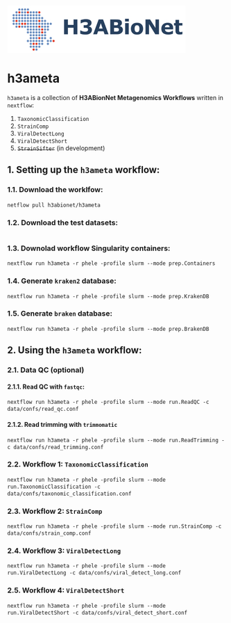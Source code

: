 
<img src="docs/assets/images/H3ABioNetlogo2.jpg"/>

# h3ameta
`h3ameta` is a collection of **H3ABionNet Metagenomics Workflows** written in `nextflow`:
1. `TaxonomicClassification`
2. `StrainComp`
3. `ViralDetectLong`
4. `ViralDetectShort`
5. ~~`StrainSifter`~~ (in development)

## 1. Setting up the `h3ameta` workflow:
### 1.1. Download the worklfow:
```
netflow pull h3abionet/h3ameta
```

### 1.2. Download the test datasets:
```

```

### 1.3. Downolad workflow Singularity containers:
```
nextflow run h3ameta -r phele -profile slurm --mode prep.Containers 
```

### 1.4. Generate `kraken2` database:
```
nextflow run h3ameta -r phele -profile slurm --mode prep.KrakenDB
```

### 1.5. Generate `braken` database:
```
nextflow run h3ameta -r phele -profile slurm --mode prep.BrakenDB
```

## 2. Using the `h3ameta` workflow:
### 2.1. Data QC (optional)
#### 2.1.1. Read QC with `fastqc`:
```
nextflow run h3ameta -r phele -profile slurm --mode run.ReadQC -c data/confs/read_qc.conf
```

#### 2.1.2. Read trimming with `trimmomatic`
```
nextflow run h3ameta -r phele -profile slurm --mode run.ReadTrimming -c data/confs/read_trimming.conf
```

### 2.2. Workflow 1: `TaxonomicClassification`
```
nextflow run h3ameta -r phele -profile slurm --mode run.TaxonomicClassification -c data/confs/taxonomic_classification.conf
```

### 2.3. Workflow 2: `StrainComp`
```
nextflow run h3ameta -r phele -profile slurm --mode run.StrainComp -c data/confs/strain_comp.conf
```

### 2.4. Workflow 3: `ViralDetectLong`
```
nextflow run h3ameta -r phele -profile slurm --mode run.ViralDetectLong -c data/confs/viral_detect_long.conf
```

### 2.5. Workflow 4: `ViralDetectShort`
```
nextflow run h3ameta -r phele -profile slurm --mode run.ViralDetectShort -c data/confs/viral_detect_short.conf
```


<!-- Note: other workshop materials can be found [in our Google Drive folder](https://drive.google.com/drive/u/1/folders/1g3iyBbbD0fq2TIYz3MungaOiSu4DAm8X) -->

<!-- ## Running the model workflow -->

<!-- ### 1. Set up conda, nextflow, clone the Git repository. -->

<!-- Note: this requires Singularity to be set up on your system or cluster. -->

<!-- ``` -->
<!-- cd ~ -->
<!-- mkdir -p ~/local/bin -->
<!-- export PATH="$PATH:~/local/bin" -->

<!-- wget -qO- https://get.nextflow.io | bash -->
<!-- wget https://repo.anaconda.com/miniconda/Miniconda3-latest-Linux-x86_64.sh -->
<!-- cd -->
<!-- git clone https://github.com/h3abionet/h3ameta.git -->
<!-- ``` -->


<!-- ### 2. Running the workflow -->

<!-- ``` -->
<!-- cd ~ -->
<!-- mkdir test_run; cd test_run -->
<!-- nextflow h3ameta/examples/taxonomic_classification/taxonomic_classification.nf  --tax_level S -resume --in h3ameta/examples/test_data/*.fq \ -->
<!-- --dataset_table h3ameta/examples/test_data/datasets.tsv --db /path/to/kraken_and_bracken_db -->
<!-- ``` -->

<!-- ## Docker images -->

<!-- We're assuming you're using singularity -- if using Docker it'll be a little simpler, so it's left as an exercise for the reader. Of course, if you're  using Nextflow this will generally be taken care of by the appropriate config file and should be transparent. -->

<!-- ### kraken2 -->

<!-- Download the latest image -->

<!-- `singularity pull docker://quay.io/h3abionet_org/kraken2 ` -->

<!-- This will create an image `kraken2.img` which contains the kraken2 suite plus auxiliary programs like dustmasker -->

<!-- Note that we do not have any databases inside the image to keep the image small. You need to download and build the databases. Here's an example: Assume that you have a directory `/local/kraken` and you're going to bulild the database inside that -->

<!-- ``` -->
<!-- singularity exec -B /local/kraken/:/mnt kraken2.simg kraken2-build --standard --threads 8 --db /mnt/krakdb -->
<!-- ``` -->
<!-- This binds the directory `/local/kraken` on the host to the `/mnt` directory in the singularity image. The directory `/mnt` is passed to the `kraken2-build` program to use for the data and the database will be called `krakdb`. -->
